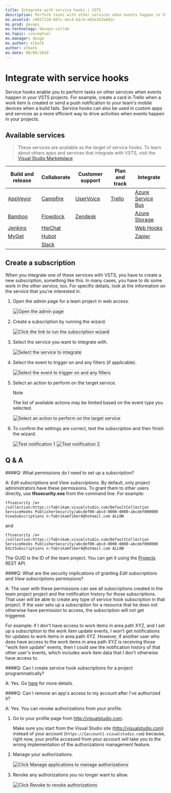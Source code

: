 ```yaml
---
title: Integrate with service hooks | VSTS
description: Perform tasks with other services when events happen in VSTS projects
ms.assetid: c0617128-b67c-4ec4-b1c9-e65e1b3ab82c
ms.prod: devops
ms.technology: devops-collab
ms.topic: conceptual
ms.manager: douge
ms.author: elbatk
author: elbatk
ms.date: 08/04/2016
---
```


# Integrate with service hooks

Service hooks enable you to perform tasks on other services when events happen in your VSTS
projects. For example, create a card in Trello when a work item is created 
or send a push notification to your team's mobile devices when a build fails. Service hooks 
can also be used in custom apps and services as a more efficient way to drive activities 
when events happen in your projects.

## Available services

> These services are available as the target of service hooks. To learn about others apps and services that integrate with VSTS, visit the [Visual Studio Marketplace](https://marketplace.visualstudio.com/#VSTS)

Build and release                  |  Collaborate 	                    | Customer support	                    | Plan and track 	             | Integrate
-------------------		           |  -------------	                    | ----------------		                | ---------		                 | -------
[AppVeyor](./services/appveyor.md) | [Campfire](./services/campfire.md) | [UserVoice](./services/uservoice.md)  | [Trello](./services/trello.md) | [Azure Service Bus](./services/azure-service-bus.md)
[Bamboo](./services/bamboo.md)	   |	[Flowdock](./services/flowdock.md)	|	[Zendesk](./services/zendesk.md) 		|			|	[Azure Storage](./services/azure-storage.md)
[Jenkins](./services/jenkins.md)   |	[HipChat](./services/hipchat.md)	|											|			|	[Web Hooks](./services/webhooks.md) |
[MyGet](./services/myget.md)	   |	[Hubot](./services/hubot.md)		|											|			|	[Zapier](./services/zapier.md) |
								   |	[Slack](./services/slack.md)		|											|			|

## Create a subscription

When you integrate one of these services with VSTS, 
you have to create a new subscription, something like this. In many cases, 
you have to do some work in the other service, too. For specific details, 
look at the information on the service that you're interested in.

1.	Open the admin page for a team project in web access.

    <img alt="Open the admin page" src="./_img/openadmin.png" style="border: 1px solid #CCCCCC" />

2. 	Create a subscription by running the wizard.

    <img alt="Click the link to run the subscription wizard" src="./_img/createfirst.png" style="border: 1px solid #CCCCCC" />
 
3.	Select the service you want to integrate with.

    <img alt="Select the service to integrate" src="./_img/selectservice.png" style="border: 1px solid #CCCCCC" />
 
4.	Select the event to trigger on and any filters (if applicable).

    <img alt="Select the event to trigger on and any filters" src="./_img/Trello_wizard_Event.png" style="border: 1px solid #CCCCCC" />
 
5.	Select an action to perform on the target service. 

	> [!NOTE]
    > The list of available actions may be limited based on the event type you selected. 

    <img alt="Select an action to perform on the target service" src="./_img/Trello_wizard_Action.png" style="border: 1px solid #CCCCCC" />

6.	To confirm the settings are correct, test the subscription and then finish the wizard.

    <img alt="Test notification 1" src="./_img/test1.png" style="border: 1px solid #CCCCCC" />
	
    <img alt="Test notification 2" src="./_img/test2.png" style="border: 1px solid #CCCCCC" />	
 
## Q & A

<!-- BEGINSECTION class="md-qanda" -->

<a id="subscription-permissions" /> 
####Q: What permissions do I need to set up a subscription?

A: *Edit subscriptions* and *View subscriptions*. By default, only project administrators 
have these permissions. To grant them to other users directly, use **tfssecurity.exe** 
from the command line. For example:

```
tfssecurity /a+ /collection:https://fabrikam.visualstudio.com/DefaultCollection ServiceHooks PublisherSecurity/abcdef00-abcd-0000-0000-abcdef000000 ViewSubscriptions n:fabrikamfiber4@hotmail.com ALLOW
```

and

```
tfssecurity /a+ /collection:https://fabrikam.visualstudio.com/DefaultCollection ServiceHooks PublisherSecurity/abcdef00-abcd-0000-0000-abcdef000000 EditSubscriptions n:fabrikamfiber4@hotmail.com ALLOW
```

The GUID is the ID of the team project. You can get it using the [Projects](https://visualstudio.com/integrate/api/overview.md) REST API.

####Q: What are the security implications of granting *Edit subscriptions* and *View subscriptions* permissions?

A: The user with these permissions can see all subscriptions created in the team project 
project and the notification history for those subscriptions. That user will be able to 
create any type of service hook subscription in that project. If the user sets up a 
subscription for a resource that he does not otherwise have permission to access, the 
subscription will not get triggered. 

For example: if I don't have access to work items in area path XYZ, and I set up a 
subscription to the work item update events, I won't get notifications for updates 
to work items in area path XYZ. However, if another user who does have access to the work 
items in area path XYZ is receiving those "work item update" events, then I could see the 
notification history of that other user's events, which includes work item data that I 
don't otherwise have access to.

####Q: Can I create service hook subscriptions for a project programmatically?

A: Yes. Go [here](create-subscription.md) for more details.

####Q: Can I remove an app's access to my account after I've authorized it?

A: Yes. You can revoke authorizations from your profile.

1. 	Go to your profile page from http://visualstudio.com. 

	Make sure you start from the Visual Studio site (http://visualstudio.com) 
	instead of your account (```https://{account}.visualstudio.com```) because, right now, 
	your profile accessed from your account will take you to the wrong implementation 
	of the authorizations management feature.

2.	Manage your authorizations.
	
	<img alt="Click Manage applications to manage authorizations" src="./_img/Profile-manage-applications.png" style="border: 1px solid #CCCCCC" />	
	
3.	Revoke any authorizations you no longer want to allow.

	<img alt="Click Revoke to revoke authorizations" src="./_img/authorizations.png" style="border: 1px solid #CCCCCC" />
	

<!-- ENDSECTION -->
